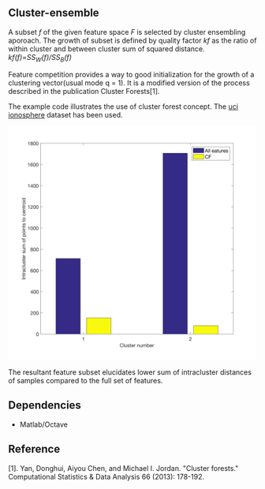 ## Cluster-ensemble

A subset *f* of the given feature space *F* is selected by cluster ensembling aporoach.
The growth of subset is defined by quality factor *kf* as the ratio of within cluster and between cluster sum of squared distance.
*kf(f)=SS<sub>W</sub>(f)/SS<sub>B</sub>(f)*

Feature competition provides a way to good initialization for the growth of a clustering vector(usual mode q = 1).
It is a modified version of the process described in the publication Cluster Forests[1].

The example code illustrates the use of cluster forest concept. The [uci ionosphere](https://archive.ics.uci.edu/ml/datasets/ionosphere) dataset has been used.

![CF Result](cfResult_Ionosphere.png)

The resultant feature subset elucidates lower sum of intracluster distances of samples compared to the full set of features.


## Dependencies
* Matlab/Octave


## Reference
[1]. Yan, Donghui, Aiyou Chen, and Michael I. Jordan. "Cluster forests." Computational Statistics & Data Analysis 66 (2013): 178-192.